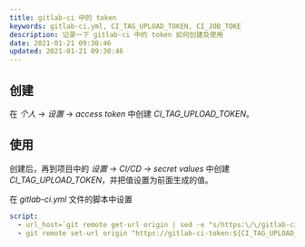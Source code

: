 ```yaml
---
title: gitlab-ci 中的 token
keywords: gitlab-ci.yml, CI_TAG_UPLOAD_TOKEN, CI_JOB_TOKE
description: 记录一下 gitlab-ci 中的 token 如何创建及使用
date: 2021-01-21 09:30:46
updated: 2021-01-21 09:30:46
---
```


## 创建
在 *个人* -> *设置* -> *access token* 中创建 *CI_TAG_UPLOAD_TOKEN*。

## 使用
创建后，再到项目中的 *设置* -> *CI/CD* -> *secret values* 中创建 *CI_TAG_UPLOAD_TOKEN*，并把值设置为前面生成的值。

在 *gitlab-ci.yml* 文件的脚本中设置

```yml
script:
  - url_host=`git remote get-url origin | sed -e "s/https:\/\/gitlab-ci-token:.*@//g"`
  - git remote set-url origin "https://gitlab-ci-token:${CI_TAG_UPLOAD_TOKEN}@${url_host}"
```
